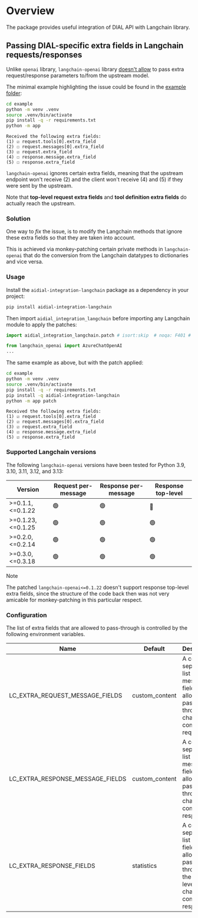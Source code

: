 # Overview

The package provides useful integration of DIAL API with Langchain library.

## Passing DIAL-specific extra fields in Langchain requests/responses

Unlike `openai` library, `langchain-openai` library [doesn't allow](https://github.com/langchain-ai/langchain/issues/26617) to pass extra request/response parameters to/from the upstream model.

The minimal example highlighting the issue could be found in the [example folder](https://github.com/epam/ai-dial-integration-langchain-python/tree/development/example):

```sh
cd example
python -m venv .venv
source .venv/bin/activate
pip install -q -r requirements.txt
python -m app
```

```text
Received the following extra fields:
(1) ☑ request.tools[0].extra_field
(2) ☐ request.messages[0].extra_field
(3) ☑ request.extra_field
(4) ☐ response.message.extra_field
(5) ☐ response.extra_field
```

`langchain-openai` ignores certain extra fields, meaning that the upstream endpoint won't receive (2) and the client won't receive (4) and (5) if they were sent by the upstream.

Note that **top-level request extra fields** and **tool definition extra fields** do actually reach the upstream.

### Solution

One way to *fix* the issue, is to modify the Langchain methods that ignore these extra fields so that they are taken into account.

This is achieved via monkey-patching certain private methods in `langchain-openai` that do the conversion from the Langchain datatypes to dictionaries and vice versa.

### Usage

Install the `aidial-integration-langchain` package as a dependency in your project:

```sh
pip install aidial-integration-langchain
```

Then import `aidial_integration_langchain` before importing any Langchain module to apply the patches:

```python
import aidial_integration_langchain.patch # isort:skip  # noqa: F401 # type: ignore

from langchain_openai import AzureChatOpenAI
...
```

The same example as above, but with the patch applied:

```sh
cd example
python -m venv .venv
source .venv/bin/activate
pip install -q -r requirements.txt
pip install -q aidial-integration-langchain
python -m app patch
```

```text
Received the following extra fields:
(1) ☑ request.tools[0].extra_field
(2) ☑ request.messages[0].extra_field
(3) ☑ request.extra_field
(4) ☑ response.message.extra_field
(5) ☑ response.extra_field
```

### Supported Langchain versions

The following `langchain-openai` versions have been tested for Python 3.9, 3.10, 3.11, 3.12, and 3.13:

|Version|Request per-message|Response per-message|Response top-level|
|---|---|---|---|
|>=0.1.1,<=0.1.22|🟢|🟢|🔴|
|>=0.1.23,<=0.1.25|🟢|🟢|🟢|
|>=0.2.0,<=0.2.14|🟢|🟢|🟢|
|>=0.3.0,<=0.3.18|🟢|🟢|🟢|

> [!NOTE]
> The patched `langchain-openai<=0.1.22` doesn't support response top-level extra fields, since the structure of the code back then was not very amicable for monkey-patching in this particular respect.

### Configuration

The list of extra fields that are allowed to pass-through is controlled by the following environment variables.

|Name|Default|Description|
|---|---|---|
|LC_EXTRA_REQUEST_MESSAGE_FIELDS|custom_content|A comma-separated list of extra message fields allowed to pass-through in chat completion requests.|
|LC_EXTRA_RESPONSE_MESSAGE_FIELDS|custom_content|A comma-separated list of extra message fields allowed to pass-through in chat completion responses.|
|LC_EXTRA_RESPONSE_FIELDS|statistics|A comma-separated list of extra fields allowed to pass-through on the top-level of the chat completion responses.|
